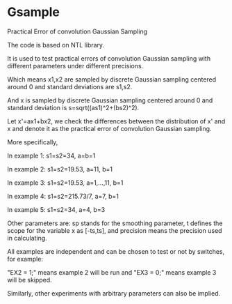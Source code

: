 # Gsample
Practical Error of convolution Gaussian Sampling

The code is based on NTL library.

It is used to test practical errors of convolution Gaussian sampling with different parameters under different precisions.

Which means x1,x2 are sampled by discrete Gaussian sampling centered around 0 and standard deviations are s1,s2.

And x is sampled by discrete Gaussian sampling centered around 0 and standard deviation is s=sqrt((as1)^2+(bs2)^2).

Let x'=ax1+bx2, we check the differences between the distribution of x' and x and denote it as the practical error of convolution Gaussian sampling. 

More specifically, 

In example 1: s1=s2=34, a=b=1

In example 2: s1=s2=19.53, a=11, b=1

In example 3: s1=s2=19.53, a=1,...,11, b=1

In example 4: s1=s2=215.73/7, a=7, b=1

In example 5: s1=s2=34, a=4, b=3

Other parameters are: sp stands for the smoothing parameter, t defines the scope for the variable x as [-ts,ts], and precision means the precision used in calculating.

All examples are independent and can be chosen to test or not by switches, for example:

"EX2 = 1;" means example 2 will be run and "EX3 = 0;" means example 3 will be skipped.

Similarly, other experiments with arbitrary parameters can also be implied.
